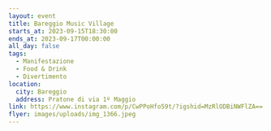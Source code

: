 ```yaml
---
layout: event
title: Bareggio Music Village
starts_at: 2023-09-15T18:30:00
ends_at: 2023-09-17T00:00:00
all_day: false
tags:
  - Manifestazione
  - Food & Drink
  - Divertimento
location:
  city: Bareggio
  address: Pratone di via 1º Maggio
link: https://www.instagram.com/p/CwPPoHfo59t/?igshid=MzRlODBiNWFlZA==
flyer: images/uploads/img_1366.jpeg
---
```

